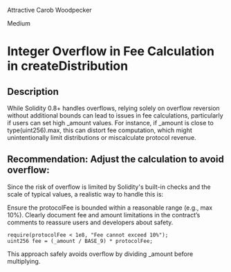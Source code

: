 Attractive Carob Woodpecker

Medium

# Integer Overflow in  Fee Calculation in createDistribution

## Description
While Solidity 0.8+ handles overflows, relying solely on overflow reversion without additional bounds can lead to issues in fee calculations, particularly if users can set high _amount values. For instance, if _amount is close to type(uint256).max, this can distort fee computation, which might unintentionally limit distributions or miscalculate protocol revenue.

## Recommendation: Adjust the calculation to avoid overflow:
Since the risk of overflow is limited by Solidity's built-in checks and the scale of typical values, a realistic way to handle this is:

Ensure the protocolFee is bounded within a reasonable range (e.g., max 10%).
Clearly document fee and amount limitations in the contract’s comments to reassure users and developers about safety.
```solidity
require(protocolFee < 1e8, "Fee cannot exceed 10%");
uint256 fee = (_amount / BASE_9) * protocolFee;
```
This approach safely avoids overflow by dividing _amount before multiplying.